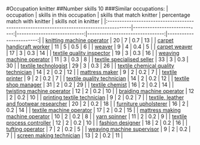 #Occupation knitter
##Number skills 10
###Similar occupations:
| occupation                                                                              |   skills in this occupation |   skills that match knitter |   percentage match with knitter |   skills not in knitter |
|:----------------------------------------------------------------------------------------|----------------------------:|----------------------------:|--------------------------------:|------------------------:|
| [knitting machine operator](knitting_machine_operator.md)                               |                          20 |                           7 |                             0.7 |                      13 |
| [carpet handicraft worker](carpet_handicraft_worker.md)                                 |                          11 |                           5 |                             0.5 |                       6 |
| [weaver](weaver.md)                                                                     |                           9 |                           4 |                             0.4 |                       5 |
| [carpet weaver](carpet_weaver.md)                                                       |                          17 |                           3 |                             0.3 |                      14 |
| [textile quality inspector](textile_quality_inspector.md)                               |                          19 |                           3 |                             0.3 |                      16 |
| [weaving machine operator](weaving_machine_operator.md)                                 |                          11 |                           3 |                             0.3 |                       8 |
| [textile specialised seller](textile_specialised_seller.md)                             |                          33 |                           3 |                             0.3 |                      30 |
| [textile technologist](textile_technologist.md)                                         |                          29 |                           3 |                             0.3 |                      26 |
| [textile chemical quality technician](textile_chemical_quality_technician.md)           |                          14 |                           2 |                             0.2 |                      12 |
| [mattress maker](mattress_maker.md)                                                     |                           9 |                           2 |                             0.2 |                       7 |
| [textile printer](textile_printer.md)                                                   |                           9 |                           2 |                             0.2 |                       7 |
| [textile quality technician](textile_quality_technician.md)                             |                          14 |                           2 |                             0.2 |                      12 |
| [textile shop manager](textile_shop_manager.md)                                         |                          31 |                           2 |                             0.2 |                      29 |
| [textile chemist](textile_chemist.md)                                                   |                          16 |                           2 |                             0.2 |                      14 |
| [twisting machine operator](twisting_machine_operator.md)                               |                          12 |                           2 |                             0.2 |                      10 |
| [braiding machine operator](braiding_machine_operator.md)                               |                          12 |                           2 |                             0.2 |                      10 |
| [printing textile technician](printing_textile_technician.md)                           |                           9 |                           2 |                             0.2 |                       7 |
| [textile, leather and footwear researcher](textile,_leather_and_footwear_researcher.md) |                          20 |                           2 |                             0.2 |                      18 |
| [furniture upholsterer](furniture_upholsterer.md)                                       |                          16 |                           2 |                             0.2 |                      14 |
| [textile machine operator](textile_machine_operator.md)                                 |                          17 |                           2 |                             0.2 |                      15 |
| [mattress making machine operator](mattress_making_machine_operator.md)                 |                          10 |                           2 |                             0.2 |                       8 |
| [yarn spinner](yarn_spinner.md)                                                         |                          11 |                           2 |                             0.2 |                       9 |
| [textile process controller](textile_process_controller.md)                             |                          12 |                           2 |                             0.2 |                      10 |
| [fashion designer](fashion_designer.md)                                                 |                          18 |                           2 |                             0.2 |                      16 |
| [tufting operator](tufting_operator.md)                                                 |                           7 |                           2 |                             0.2 |                       5 |
| [weaving machine supervisor](weaving_machine_supervisor.md)                             |                           9 |                           2 |                             0.2 |                       7 |
| [screen making technician](screen_making_technician.md)                                 |                          13 |                           2 |                             0.2 |                      11 |

